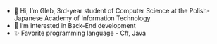 - 👋 Hi, I’m Gleb, 3rd-year student of Computer Science at the Polish-Japanese Academy of Information Technology
- 👀 I’m interested in Back-End development
- ✨ Favorite programming language - C#, Java

<!---
Yamete11/Yamete11 is a ✨ special ✨ repository because its `README.md` (this file) appears on your GitHub profile.
You can click the Preview link to take a look at your changes.
--->
